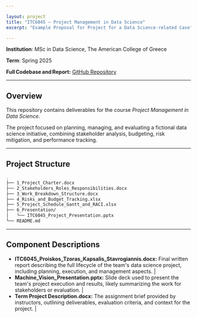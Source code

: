 ```yaml
---

layout: project
title: "ITC6045 — Project Management in Data Science"
excerpt: "Example Proposal for Project for a Data Science-related Case"

---
```


**Institution**: MSc in Data Science, The American College of Greece  

**Term**: Spring 2025  

**Full Codebase and Report:** [GitHub Repository](https://github.com/C-Kapsalis/ITC6045---Project-Management-in-Data-Science)

---

## Overview

This repository contains deliverables for the course *Project Management in Data Science*. 

The project focused on planning, managing, and evaluating a fictional data science initiative, combining stakeholder analysis, budgeting, risk mitigation, and performance tracking.

---


## Project Structure

```bash
.
├── 1_Project_Charter.docx
├── 2_Stakeholders_Roles_Responsibilities.docx
├── 3_Work_Breakdown_Structure.docx
├── 4_Risks_and_Budget_Tracking.xlsx
├── 5_Project_Schedule_Gantt_and_RACI.xlsx
├── 6_Presentation/
│   └── ITC6045_Project_Presentation.pptx
└── README.md
```

---


## Component Descriptions

- **ITC6045_Proiskos_Tzoras_Kapsalis_Stavrogiannis.docx:** Final written report describing the full lifecycle of the team's data science project, including planning, execution, and management aspects. |
- **Machine_Vision_Presentation.pptx:** Slide deck used to present the team's project execution and results, likely summarizing the work for stakeholders or evaluation.              |
- **Term Project Description.docx:** The assignment brief provided by instructors, outlining deliverables, evaluation criteria, and context for the project.                       |
